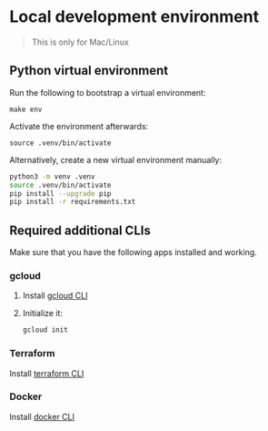 # Local development environment

> This is only for Mac/Linux

## Python virtual environment

Run the following to bootstrap a virtual environment:

```
make env
``` 

Activate the environment afterwards:

```
source .venv/bin/activate
```

Alternatively, create a new virtual environment manually:

```bash
python3 -m venv .venv
source .venv/bin/activate
pip install --upgrade pip
pip install -r requirements.txt
```

## Required additional CLIs

Make sure that you have the following apps installed and working.

### gcloud

1. Install [gcloud CLI](https://cloud.google.com/sdk/docs/install-sdk) 
1. Initialize it:
    
    ```bash
    gcloud init
    ```

### Terraform

Install [terraform CLI](https://developer.hashicorp.com/terraform/downloads)

### Docker

Install [docker CLI](https://docs.docker.com/get-docker/)
